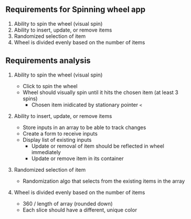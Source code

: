 ## Requirements for Spinning wheel app
1. Ability to spin the wheel (visual spin)
2. Ability to insert, update, or remove items
3. Randomized selection of item
4. Wheel is divided evenly based on the number of items
 
## Requirements analysis
1. Ability to spin the wheel (visual spin)
    - Click to spin the wheel
    - Wheel should visually spin until it hits the chosen item (at least 3 spins)
        - Chosen item inidicated by stationary pointer `<`

2. Ability to insert, update, or remove items
    - Store inputs in an array to be able to track changes  
    - Create a form to receive inputs
    - Display list of existing inputs
        - Update or removal of item should be reflected in wheel immediately
        - Update or remove item in its container

3. Randomized selection of item
    - Randomization algo that selects from the existing items in the array

4. Wheel is divided evenly based on the number of items
    - 360 / length of array (rounded down)
    - Each slice should have a different, unique color
